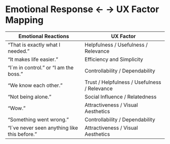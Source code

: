# Emotional Response <- -> UX Factor Mapping

|  Emotional Reactions                           |  UX Factor                                     |
|------------------------------------------------|------------------------------------------------|
|  “That is exactly what I needed.”              |  Helpfulness / Usefulness / Relevance          |
|  “It makes life easier.”                       |  Efficiency and Simplicity                     |
|  “I´m in control.” or “I am the boss.”         |  Controllability / Dependability               |
|  “We know each other.”                         |  Trust / Helpfulness / Usefulness / Relevance  |
|  “Not being alone.”                            |  Social Influence / Relatedness                |
|  “Wow.”                                        |  Attractiveness / Visual Aesthetics            |
|  “Something went wrong.”                       |  Controllability / Dependability               |
|  “I´ve never seen anything like this before.”  |  Attractiveness / Visual Aesthetics            |